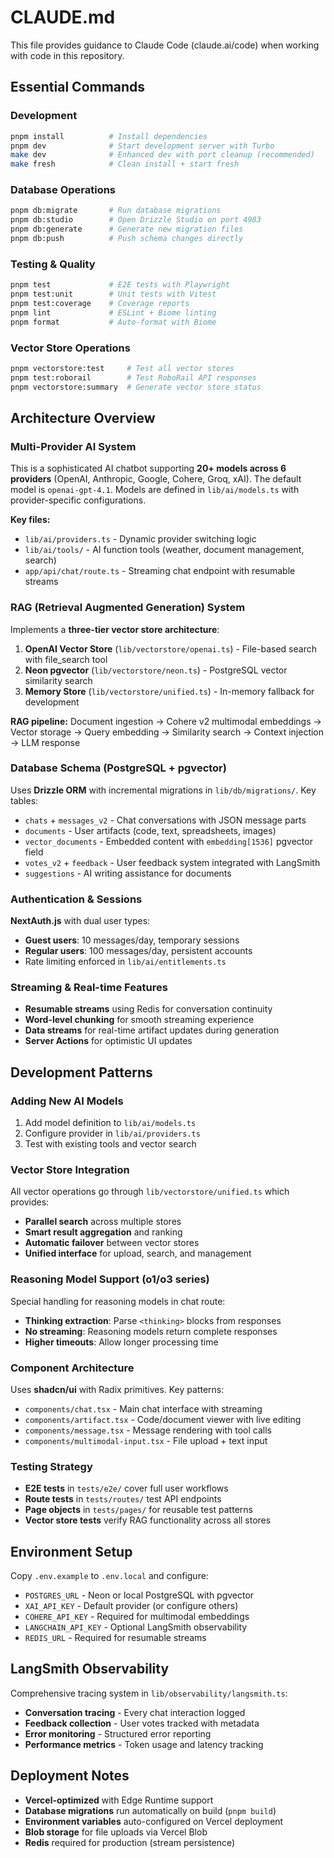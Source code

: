 # CLAUDE.md

This file provides guidance to Claude Code (claude.ai/code) when working with code in this repository.

## Essential Commands

### Development
```bash
pnpm install          # Install dependencies
pnpm dev              # Start development server with Turbo
make dev              # Enhanced dev with port cleanup (recommended)
make fresh            # Clean install + start fresh
```

### Database Operations
```bash
pnpm db:migrate       # Run database migrations
pnpm db:studio        # Open Drizzle Studio on port 4983
pnpm db:generate      # Generate new migration files
pnpm db:push          # Push schema changes directly
```

### Testing & Quality
```bash
pnpm test             # E2E tests with Playwright
pnpm test:unit        # Unit tests with Vitest
pnpm test:coverage    # Coverage reports
pnpm lint             # ESLint + Biome linting
pnpm format           # Auto-format with Biome
```

### Vector Store Operations
```bash
pnpm vectorstore:test     # Test all vector stores
pnpm test:roborail        # Test RoboRail API responses
pnpm vectorstore:summary  # Generate vector store status
```

## Architecture Overview

### Multi-Provider AI System
This is a sophisticated AI chatbot supporting **20+ models across 6 providers** (OpenAI, Anthropic, Google, Cohere, Groq, xAI). The default model is `openai-gpt-4.1`. Models are defined in `lib/ai/models.ts` with provider-specific configurations.

**Key files:**
- `lib/ai/providers.ts` - Dynamic provider switching logic
- `lib/ai/tools/` - AI function tools (weather, document management, search)
- `app/api/chat/route.ts` - Streaming chat endpoint with resumable streams

### RAG (Retrieval Augmented Generation) System
Implements a **three-tier vector store architecture**:

1. **OpenAI Vector Store** (`lib/vectorstore/openai.ts`) - File-based search with file_search tool
2. **Neon pgvector** (`lib/vectorstore/neon.ts`) - PostgreSQL vector similarity search  
3. **Memory Store** (`lib/vectorstore/unified.ts`) - In-memory fallback for development

**RAG pipeline:** Document ingestion → Cohere v2 multimodal embeddings → Vector storage → Query embedding → Similarity search → Context injection → LLM response

### Database Schema (PostgreSQL + pgvector)
Uses **Drizzle ORM** with incremental migrations in `lib/db/migrations/`. Key tables:
- `chats` + `messages_v2` - Chat conversations with JSON message parts
- `documents` - User artifacts (code, text, spreadsheets, images)  
- `vector_documents` - Embedded content with `embedding[1536]` pgvector field
- `votes_v2` + `feedback` - User feedback system integrated with LangSmith
- `suggestions` - AI writing assistance for documents

### Authentication & Sessions
**NextAuth.js** with dual user types:
- **Guest users**: 10 messages/day, temporary sessions
- **Regular users**: 100 messages/day, persistent accounts
- Rate limiting enforced in `lib/ai/entitlements.ts`

### Streaming & Real-time Features
- **Resumable streams** using Redis for conversation continuity
- **Word-level chunking** for smooth streaming experience
- **Data streams** for real-time artifact updates during generation
- **Server Actions** for optimistic UI updates

## Development Patterns

### Adding New AI Models
1. Add model definition to `lib/ai/models.ts`
2. Configure provider in `lib/ai/providers.ts` 
3. Test with existing tools and vector search

### Vector Store Integration
All vector operations go through `lib/vectorstore/unified.ts` which provides:
- **Parallel search** across multiple stores
- **Smart result aggregation** and ranking  
- **Automatic failover** between vector stores
- **Unified interface** for upload, search, and management

### Reasoning Model Support (o1/o3 series)
Special handling for reasoning models in chat route:
- **Thinking extraction**: Parse `<thinking>` blocks from responses
- **No streaming**: Reasoning models return complete responses
- **Higher timeouts**: Allow longer processing time

### Component Architecture  
Uses **shadcn/ui** with Radix primitives. Key patterns:
- `components/chat.tsx` - Main chat interface with streaming
- `components/artifact.tsx` - Code/document viewer with live editing
- `components/message.tsx` - Message rendering with tool calls
- `components/multimodal-input.tsx` - File upload + text input

### Testing Strategy
- **E2E tests** in `tests/e2e/` cover full user workflows
- **Route tests** in `tests/routes/` test API endpoints
- **Page objects** in `tests/pages/` for reusable test patterns
- **Vector store tests** verify RAG functionality across all stores

## Environment Setup
Copy `.env.example` to `.env.local` and configure:
- `POSTGRES_URL` - Neon or local PostgreSQL with pgvector
- `XAI_API_KEY` - Default provider (or configure others)
- `COHERE_API_KEY` - Required for multimodal embeddings
- `LANGCHAIN_API_KEY` - Optional LangSmith observability
- `REDIS_URL` - Required for resumable streams

## LangSmith Observability
Comprehensive tracing system in `lib/observability/langsmith.ts`:
- **Conversation tracing** - Every chat interaction logged
- **Feedback collection** - User votes tracked with metadata  
- **Error monitoring** - Structured error reporting
- **Performance metrics** - Token usage and latency tracking

## Deployment Notes
- **Vercel-optimized** with Edge Runtime support
- **Database migrations** run automatically on build (`pnpm build`)
- **Environment variables** auto-configured on Vercel deployment
- **Blob storage** for file uploads via Vercel Blob
- **Redis** required for production (stream persistence)